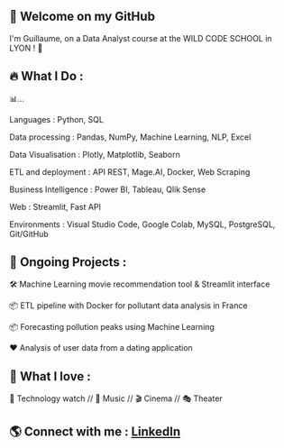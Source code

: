 ## 👋 Welcome on my GitHub

I'm Guillaume, on a Data Analyst course at the WILD CODE SCHOOL in LYON ! 🚀


## 🔥 What I Do :

📊...

Languages : Python, SQL

Data processing : Pandas, NumPy, Machine Learning, NLP, Excel

Data Visualisation : Plotly, Matplotlib, Seaborn

ETL and deployment : API REST, Mage.AI, Docker, Web Scraping

Business Intelligence : Power BI, Tableau, Qlik Sense

Web : Streamlit, Fast API

Environments : Visual Studio Code, Google Colab, MySQL, PostgreSQL, Git/GitHub


## 📌 Ongoing Projects :
🛠️ Machine Learning movie recommendation tool & Streamlit interface

📦 ETL pipeline with Docker for pollutant data analysis in France

📦 Forecasting pollution peaks using Machine Learning

❤️ Analysis of user data from a dating application


## 🫶 What I love :

📖 Technology watch // 🎤 Music // 🎬 Cinema // 🎭 Theater


## 🌎 Connect with me : [LinkedIn](https://www.linkedin.com/in/cholletguillaume/)
